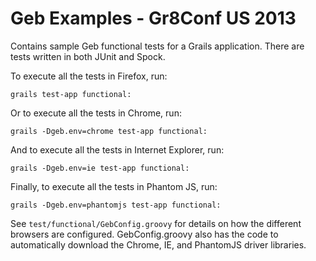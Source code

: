 Geb Examples - Gr8Conf US 2013
===========

Contains sample Geb functional tests for a Grails application. There are tests written in both JUnit and Spock.

To execute all the tests in Firefox, run:
```
grails test-app functional:
```

Or to execute all the tests in Chrome, run:
```
grails -Dgeb.env=chrome test-app functional:
```

And to execute all the tests in Internet Explorer, run:
```
grails -Dgeb.env=ie test-app functional:
```

Finally, to execute all the tests in Phantom JS, run:
```
grails -Dgeb.env=phantomjs test-app functional:
```

See ```test/functional/GebConfig.groovy``` for details on how the different browsers are configured. GebConfig.groovy also has the code to automatically download the Chrome, IE, and PhantomJS driver libraries.